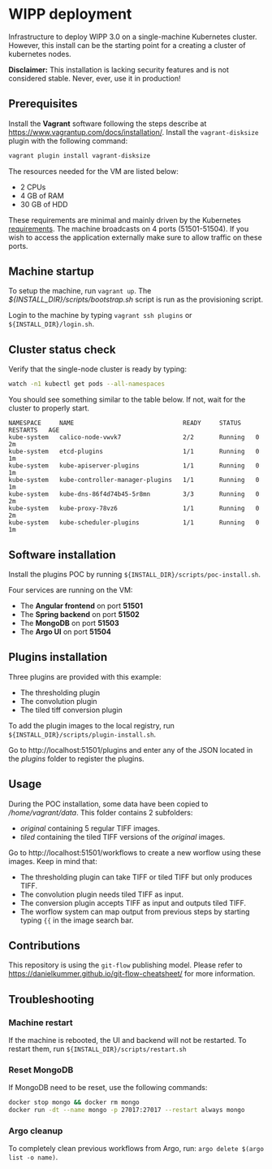 # WIPP deployment

Infrastructure to deploy WIPP 3.0 on a single-machine Kubernetes cluster. 
However, this install can be the starting point for a creating a cluster of 
kubernetes nodes.

**Disclaimer:** This installation is lacking security features and is not 
considered stable. Never, ever, use it in production!

## Prerequisites

Install the **Vagrant** software following the steps describe at 
https://www.vagrantup.com/docs/installation/. Install the `vagrant-disksize`
plugin with the following command:

```bash
vagrant plugin install vagrant-disksize
```

The resources needed for the VM are listed below:
* 2 CPUs
* 4 GB of RAM
* 30 GB of HDD

These requirements are minimal and mainly driven by the Kubernetes 
[requirements](https://kubernetes.io/docs/setup/independent/create-cluster-kubeadm/). 
The machine broadcasts on 4 ports (51501-51504). If you wish to access the 
application externally make sure to allow traffic on these ports.


## Machine startup

To setup the machine, run `vagrant up`. The *${INSTALL_DIR}/scripts/bootstrap.sh* script is run as
the provisioning script.

Login to the machine by typing `vagrant ssh plugins` or `${INSTALL_DIR}/login.sh`.


## Cluster status check

Verify that the single-node cluster is ready by typing:
```bash
watch -n1 kubectl get pods --all-namespaces
```

You should see something similar to the table below. If not, wait for the 
cluster to properly start.

```
NAMESPACE     NAME                              READY     STATUS    RESTARTS   AGE
kube-system   calico-node-vwvk7                 2/2       Running   0          2m
kube-system   etcd-plugins                      1/1       Running   0          1m
kube-system   kube-apiserver-plugins            1/1       Running   0          1m
kube-system   kube-controller-manager-plugins   1/1       Running   0          1m
kube-system   kube-dns-86f4d74b45-5r8mn         3/3       Running   0          2m
kube-system   kube-proxy-78vz6                  1/1       Running   0          2m
kube-system   kube-scheduler-plugins            1/1       Running   0          1m
```

## Software installation

Install the plugins POC by running `${INSTALL_DIR}/scripts/poc-install.sh`.

Four services are running on the VM:
* The **Angular frontend** on port **51501**
* The **Spring backend** on port **51502**
* The **MongoDB** on port **51503**
* The **Argo UI** on port **51504**

## Plugins installation

Three plugins are provided with this example:
* The thresholding plugin
* The convolution plugin
* The tiled tiff conversion plugin

To add the plugin images to the local registry, run 
`${INSTALL_DIR}/scripts/plugin-install.sh`.

Go to http://localhost:51501/plugins and enter any of the JSON located in the 
*plugins* folder to register the plugins.

## Usage

During the POC installation, some data have been copied to */home/vagrant/data*.
This folder contains 2 subfolders:
* *original* containing 5 regular TIFF images.
* *tiled* containing the tiled TIFF versions of the *original* images.

Go to http://localhost:51501/workflows to create a new worflow using these 
images. Keep in mind that:
* The thresholding plugin can take TIFF or tiled TIFF but only produces TIFF.
* The convolution plugin needs tiled TIFF as input.
* The conversion plugin accepts TIFF as input and outputs tiled TIFF.
* The worflow system can map output from previous steps by starting typing `{{` 
in the image search bar.

## Contributions

This repository is using the `git-flow` publishing model. Please refer to
https://danielkummer.github.io/git-flow-cheatsheet/ for more information.

## Troubleshooting

### Machine restart

If the machine is rebooted, the UI and backend will not be restarted. To 
restart them, run `${INSTALL_DIR}/scripts/restart.sh`


### Reset MongoDB

If MongoDB need to be reset, use the following commands:
```bash
docker stop mongo && docker rm mongo
docker run -dt --name mongo -p 27017:27017 --restart always mongo
```


### Argo cleanup

To completely clean previous workflows from Argo, run: `argo delete $(argo list -o name)`.
